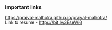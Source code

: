 ### Important links

https://prajval-malhotra.github.io/prajval-malhotra/
</br>
Link to resume - https://bit.ly/3EseWiG
